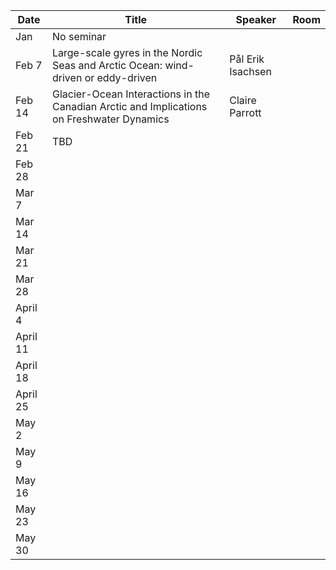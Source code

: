 Date  |  Title                                            |  Speaker                                                                                                |  Room
---------|-----------------------------------------------------|---------------------------------------------------------------------------------------------------------------------|------
Jan | No seminar | 
Feb 7 | Large-scale gyres in the Nordic Seas and Arctic Ocean: wind-driven or eddy-driven | Pål Erik Isachsen
Feb 14 | Glacier-Ocean Interactions in the Canadian Arctic and Implications on Freshwater Dynamics | Claire Parrott
Feb 21 | TBD |
Feb 28 |
Mar 7 |
Mar 14 |
Mar 21 |
Mar 28 |
April 4 |
April 11 |
April 18 |
April 25 |
May 2 |
May 9 |
May 16 |
May 23 |
May 30 |